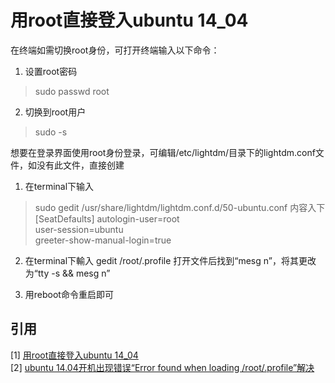 # 用root直接登入ubuntu 14_04
在终端如需切换root身份，可打开终端输入以下命令：  
1. 设置root密码  
> sudo passwd root  
2. 切换到root用户  
> sudo -s  

想要在登录界面使用root身份登录，可编辑/etc/lightdm/目录下的lightdm.conf文件，如没有此文件，直接创建
1. 在terminal下输入
> sudo gedit /usr/share/lightdm/lightdm.conf.d/50-ubuntu.conf
内容入下
[SeatDefaults] 
autologin-user=root  
user-session=ubuntu  
greeter-show-manual-login=true  

2. 在terminal下輸入
gedit /root/.profile 打开文件后找到“mesg n”，将其更改为“tty -s && mesg n”

3. 用reboot命令重启即可

## 引用
[1] [用root直接登入ubuntu 14_04](http://blog.csdn.net/loongembedded/article/details/37958405)  
[2] [ubuntu 14.04开机出现错误“Error found when loading /root/.profile”解决](http://blog.sina.com.cn/s/blog_68b1e07d0102vcqd.html)